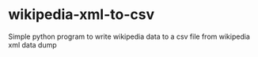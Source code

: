 # wikipedia-xml-to-csv
Simple python program to write wikipedia data to a csv file from wikipedia xml data dump
